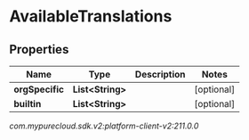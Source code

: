# AvailableTranslations


## Properties

| Name | Type | Description | Notes |
| ------------ | ------------- | ------------- | ------------- |
| **orgSpecific** | **List&lt;String&gt;** |  |  [optional] |
| **builtin** | **List&lt;String&gt;** |  |  [optional] |




_com.mypurecloud.sdk.v2:platform-client-v2:211.0.0_

